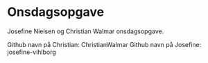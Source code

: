 # Onsdagsopgave
Josefine Nielsen og Christian Walmar onsdagsopgave.

Github navn på Christian: ChristianWalmar
Github navn på Josefine: josefine-vihlborg
